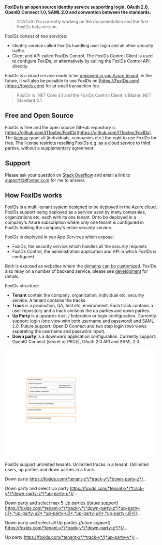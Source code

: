 **FoxIDs is an open source identity service supporting login, OAuth 2.0, OpenID Connect 1.0, SAML 2.0 and convention between the standards.**

> STATUS: I'm currently working on the documentation and the first FoxIDs beta version.

FoxIDs consist of two services:

- Identity service called FoxIDs handling user login and all other security traffic.
- Client and API called FoxIDs Control. The FoxIDs Control Client is used to configure FoxIDs, or alternatively by calling the FoxIDs Control API directly.

FoxIDs is a cloud service ready to be [deployed in you Azure tenant](deployment.md). In the future, it will also be possible to use FoxIDs on [https://FoxIDs.com](https://foxids.com) for at small transaction fee.

> FoxIDs is .NET Core 3.1 and the FoxIDs Control Client is Blazor .NET Standard 2.1.

## Free and Open Source

FoxIDs is free and the open source GitHub repository is [https://github.com/ITfoxtec/FoxIDs](https://github.com/ITfoxtec/FoxIDs).  
The [license](https://github.com/ITfoxtec/FoxIDs/blob/master/LICENSE) grant all (individuals, companies etc.) the right to use FoxIDs for free. The license restricts reselling FoxIDs e.g. as a cloud service to third parties, without a supplementary agreement.

## Support

Please ask your question on [Stack Overflow](https://stackoverflow.com) and email a link to <a href="mailto:support@itfoxtec.com?subject=FoxIDs">support@itfoxtec.com</a> for me to answer.

## How FoxIDs works

FoxIDs is a multi-tenant system designed to be deployed in the Azure cloud. FoxIDs support being deployed as a service used by many companies, organizations etc. each with its one tenant. Or to be deployed in a company's Azure subscription where only one tenant is configured in FoxIDs holding the company's entire security service.

FoxIDs is deployed in two App Services which expose:

- FoxIDs, the security service which handles all the security requests
- FoxIDs Control, the administration application and API in which FoxIDs is configured

Both is exposed as websites where the [domains can be customized](development.md#customized-domains). FoxIDs also relay on a number of backend service, please see [development](development.md) for details.

FoxIDs structure:

- **Tenant** contain the company, organization, individual etc. security service. A tenant contains the tracks.
- **Track** is a production, QA, test etc. environment. Each track contains a user repository and a track contains the up parties and down parties.
- **Up Party** is a upwards trust / federation or login configuration. Currently support: login (one view with both username and password) and SAML 2.0. Future support: OpenID Connect and two step login (two views separating the username and password input). 
- **Down party** is a downward application configuration. Currently support: OpenID Connect (secret or PKCE), OAuth 2.0 API and SAML 2.0.

![FoxIDs structure](images/structure.svg)

FoxIDs support unlimited tenants. Unlimited tracks in a tenant. Unlimited users, up parties and down parties in a track.




Down party
https://foxids.com/*tenant-x*/*track-y*/*down-party-z*/...

Down party and select Up party
https://foxids.com/*tenant-x*/*track-y*/*down-party-z*(*up-party-u*)/...

Down party and select max 5 Up parties *(future support)*
https://foxids.com/*tenant-x*/*track-y*/*down-party-z*(*up-party-u1*,*up-party-u2*,*up-party-u3*,*up-party-u4*,*up-party-u5*)/...

Down party and select all Up parties *(future support)*
https://foxids.com/*tenant-x*/*track-y*/*down-party-z*(*)/...


Up party
https://foxids.com/*tenant-x*/*track-y*/(*up-party-v*)/...

